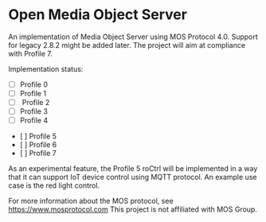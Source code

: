 # Open Media Object Server
An implementation of Media Object Server using MOS Protocol 4.0. Support for legacy 2.8.2 might be added later.
The project will aim at compliance with Profile 7.

Implementation status:
* [ ]  Profile 0
* [ ]  Profile 1
* [ ]  Profile 2
* [ ]  Profile 3
* [ ]  Profile 4
* [ ]  Profile 5
* [ ]  Profile 6
* [ ]  Profile 7

As an experimental feature, the Profile 5 roCtrl will be implemented in a way that it can support IoT device
control using MQTT protocol. An example use case is the red light control.

For more information about the MOS protocol, see https://www.mosprotocol.com
This project is not affiliated with MOS Group.
